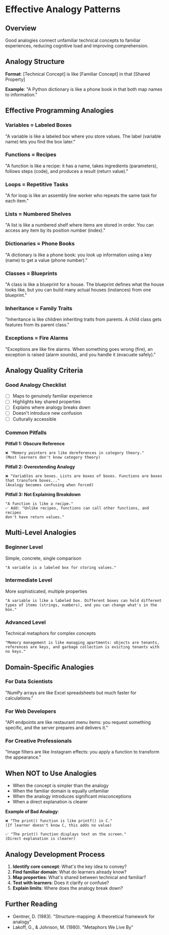 # Effective Analogy Patterns

## Overview

Good analogies connect unfamiliar technical concepts to familiar experiences, reducing cognitive load and improving comprehension.

## Analogy Structure

**Format**: [Technical Concept] is like [Familiar Concept] in that [Shared Property]

**Example**: "A Python dictionary is like a phone book in that both map names to information."

## Effective Programming Analogies

### Variables = Labeled Boxes
"A variable is like a labeled box where you store values. The label (variable name) lets you find the box later."

### Functions = Recipes
"A function is like a recipe: it has a name, takes ingredients (parameters), follows steps (code), and produces a result (return value)."

### Loops = Repetitive Tasks
"A for loop is like an assembly line worker who repeats the same task for each item."

### Lists = Numbered Shelves
"A list is like a numbered shelf where items are stored in order. You can access any item by its position number (index)."

### Dictionaries = Phone Books
"A dictionary is like a phone book: you look up information using a key (name) to get a value (phone number)."

### Classes = Blueprints
"A class is like a blueprint for a house. The blueprint defines what the house looks like, but you can build many actual houses (instances) from one blueprint."

### Inheritance = Family Traits
"Inheritance is like children inheriting traits from parents. A child class gets features from its parent class."

### Exceptions = Fire Alarms
"Exceptions are like fire alarms. When something goes wrong (fire), an exception is raised (alarm sounds), and you handle it (evacuate safely)."

## Analogy Quality Criteria

### Good Analogy Checklist
- [ ] Maps to genuinely familiar experience
- [ ] Highlights key shared properties
- [ ] Explains where analogy breaks down
- [ ] Doesn't introduce new confusion
- [ ] Culturally accessible

### Common Pitfalls

**Pitfall 1: Obscure Reference**
```
❌ "Memory pointers are like dereferences in category theory."
(Most learners don't know category theory)
```

**Pitfall 2: Overextending Analogy**
```
❌ "Variables are boxes. Lists are boxes of boxes. Functions are boxes
that transform boxes..."
(Analogy becomes confusing when forced)
```

**Pitfall 3: Not Explaining Breakdown**
```
"A function is like a recipe."
✅ Add: "Unlike recipes, functions can call other functions, and recipes
don't have return values."
```

## Multi-Level Analogies

### Beginner Level
Simple, concrete, single comparison

```
"A variable is a labeled box for storing values."
```

### Intermediate Level
More sophisticated, multiple properties

```
"A variable is like a labeled box. Different boxes can hold different
types of items (strings, numbers), and you can change what's in the box."
```

### Advanced Level
Technical metaphors for complex concepts

```
"Memory management is like managing apartments: objects are tenants,
references are keys, and garbage collection is evicting tenants with no keys."
```

## Domain-Specific Analogies

### For Data Scientists
"NumPy arrays are like Excel spreadsheets but much faster for calculations."

### For Web Developers
"API endpoints are like restaurant menu items: you request something specific,
and the server prepares and delivers it."

### For Creative Professionals
"Image filters are like Instagram effects: you apply a function to transform
the appearance."

## When NOT to Use Analogies

- When the concept is simpler than the analogy
- When the familiar domain is equally unfamiliar
- When the analogy introduces significant misconceptions
- When a direct explanation is clearer

**Example of Bad Analogy**:
```
❌ "The print() function is like printf() in C."
(If learner doesn't know C, this adds no value)

✅ "The print() function displays text on the screen."
(Direct explanation is clearer)
```

## Analogy Development Process

1. **Identify core concept**: What's the key idea to convey?
2. **Find familiar domain**: What do learners already know?
3. **Map properties**: What's shared between technical and familiar?
4. **Test with learners**: Does it clarify or confuse?
5. **Explain limits**: Where does the analogy break down?

## Further Reading

- Gentner, D. (1983). "Structure-mapping: A theoretical framework for analogy"
- Lakoff, G., & Johnson, M. (1980). "Metaphors We Live By"
